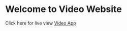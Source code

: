 # Welcome to Video Website

Click here for live view [Video App](https://video-website-with-rtk-query.netlify.app/)